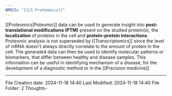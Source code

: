 ```yaml
---
OMICS: "[[L5 Proteomics]]"
---
```

[[Proteomics|Poteomic]] data can be used to generate insight into **post-translational modifications (PTM)** present on the studied protein(s), the **localization** of proteins in the cell and **protein-protein interactions**. 
Proteomic analysis is not superseded by [[Transcriptomics]] since the level of mRNA doesn't always directly correlate to the amount of protein in the cell. 
The generated data can then be used to identify molecular patterns or biomarkers, that differ between healthy and disease samples. This information can be useful in identifying mechanism of a disease, for the development of a diagnostic method or in the [[Precision medicine]]

---
File Creation date: 2024-11-18 14:40
Last Modified: 2024-11-18 14:40
File Folder: 2 Thoughts-